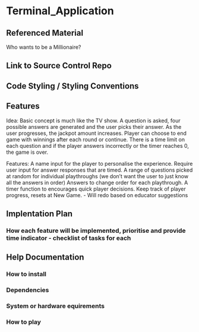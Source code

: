 # Terminal_Application

## Referenced Material

Who wants to be a Millionaire?
## Link to Source Control Repo


## Code Styling / Styling Conventions

## Features

Idea: 
Basic concept is much like the TV show. A question is asked, four possible answers are generated and the user picks their answer. As the user progresses, the jackpot amount increases. Player can choose to end game with winnings after each round or continue. There is a time limit on each question and if the player answers incorrectly or the timer reaches 0, the game is over. 

Features:
A name input for the player to personalise the experience.
Require user input for answer responses that are timed.
A range of questions picked at random for individual playthroughs (we don’t want the user to just know all the answers in order)
Answers to change order for each playthrough.
A timer function to encourages quick player decisions.
Keep track of player progress, resets at New Game. - Will redo based on educator suggestions

## Implentation Plan

### How each feature will be implemented, prioritise and provide time indicator - checklist of tasks for each

## Help Documentation

### How to install

### Dependencies

### System or hardware equirements

### How to play







